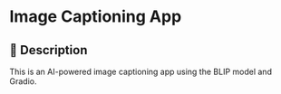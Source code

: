 # Image Captioning App

## 📌 Description
This is an AI-powered image captioning app using the BLIP model and Gradio.
